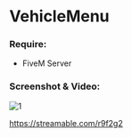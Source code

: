 # VehicleMenu

### Require:
- FiveM Server

### Screenshot & Video:

![1](https://i.imgur.com/tRdyVLG.png)

https://streamable.com/r9f2g2
